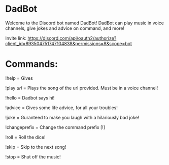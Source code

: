 # DadBot
Welcome to the Discord bot named DadBot! DadBot can play music in voice channels, give jokes and advice on command, and more!

Invite link: https://discord.com/api/oauth2/authorize?client_id=893504751747104838&permissions=8&scope=bot

# Commands:

!help = Gives 

!play _url_ = Plays the song of the url provided. Must be in a voice channel!

!hello = Dadbot says hi!

!advice = Gives some life advice, for all your troubles!

!joke = Guranteed to make you laugh with a hilariously bad joke!

!changeprefix = Change the command prefix [!]

!roll = Roll the dice!

!skip = Skip to the next song!

!stop = Shut off the music!
